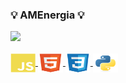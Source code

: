 ###  💡 AMEnergia 💡


<div>
  <a href="https://www.amenergia.com.br/">
  <img height="180em" src="https://github-readme-stats.vercel.app/api?username=ameenergia&show_icons=true&theme=dracula&include_all_commits=true&count_private=true"/>
    
<!-- [![Top Langs](https://github-readme-stats.vercel.app/api/top-langs/?username=ameenergia)](https://github.com/ameenergia) -->

</div>

 <div style:"display: inline_block"><br>
  <img align="center" height="30" width="40" src="https://raw.githubusercontent.com/devicons/devicon/master/icons/javascript/javascript-plain.svg">
  <img align="center" height="30" width="40" src="https://raw.githubusercontent.com/devicons/devicon/master/icons/html5/html5-original.svg">
  <img align="center" height="30" width="40" src="https://raw.githubusercontent.com/devicons/devicon/master/icons/css3/css3-original.svg">
  <img align="center" height="30" width="40" src="https://raw.githubusercontent.com/devicons/devicon/master/icons/python/python-original.svg">
<!-- <img align="right" height="400" width="410" src="https://cdn.discordapp.com/attachments/710986663806894131/883088978138517554/Webp.net-gifmaker.gif"> -->
  </div>
  


